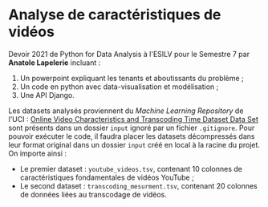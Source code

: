 # Analyse de caractéristiques de vidéos

Devoir 2021 de Python for Data Analysis à l'ESILV pour le Semestre 7 par **Anatole Lapelerie** incluant :
1. Un powerpoint expliquant les tenants et aboutissants du problème ;
2. Un code en python avec data-visualisation et modélisation ;
3. Une API Django.

Les datasets analysés proviennent du *Machine Learning Repository* de l'UCI : [Online Video Characteristics and Transcoding Time Dataset Data Set](https://archive.ics.uci.edu/ml/datasets/Online+Video+Characteristics+and+Transcoding+Time+Dataset) sont présents dans un dossier `input` ignoré par un fichier `.gitignore`. Pour pouvoir exécuter le code, il faudra placer les datasets décompressés dans leur format original dans un dossier `input` créé en local à la racine du projet. On importe ainsi :
* Le premier dataset : `youtube_videos.tsv`, contenant 10 colonnes de caractéristiques fondamentales de vidéos YouTube ;
* Le second dataset : `transcoding_mesurment.tsv`, contenant 20 colonnes de données liées au transcodage de vidéos.